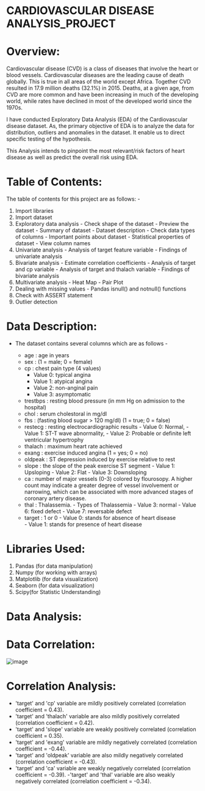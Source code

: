 # CARDIOVASCULAR DISEASE ANALYSIS_PROJECT
# Overview:
Cardiovascular disease (CVD) is a class of diseases that involve the heart or blood vessels. Cardiovascular diseases are the leading cause of death globally. This is true in all areas of the world except Africa. Together CVD resulted in 17.9 million deaths (32.1%) in 2015. Deaths, at a given age, from CVD are more common and have been increasing in much of the developing world, while rates have declined in most of the developed world since the 1970s.

I have conducted Exploratory Data Analysis (EDA) of the Cardiovascular disease dataset. As, the primary objective of EDA is to analyze the data for distribution, outliers and anomalies in the dataset. It enable us to direct specific testing of the hypothesis.

This Analysis intends to pinpoint the most relevant/risk factors of heart disease as well as predict the overall risk using EDA.

# Table of Contents:

The table of contents for this project are as follows: -
1) Import libraries
2) Import dataset
3) Exploratory data analysis - Check shape of the dataset - Preview the dataset - Summary of dataset - Dataset description - Check data types of columns - Important points about dataset - Statistical properties of dataset - View column names
4) Univariate analysis - Analysis of target feature variable - Findings of univariate analysis
5) Bivariate analysis - Estimate correlation coefficients - Analysis of target and cp variable - Analysis of target and thalach variable - Findings of bivariate analysis
6) Multivariate analysis - Heat Map - Pair Plot
7) Dealing with missing values - Pandas isnull() and notnull() functions 
8) Check with ASSERT statement
9) Outlier detection
    

# Data Description:
- The dataset contains several columns which are as follows -

  - age : age in years
  - sex : (1 = male; 0 = female)
  - cp : chest pain type (4 values)
       - Value 0: typical angina
       - Value 1: atypical angina
       - Value 2: non-anginal pain
       - Value 3: asymptomatic
  - trestbps : resting blood pressure (in mm Hg on admission to the hospital)
  - chol : serum cholestoral in mg/dl
  - fbs : (fasting blood sugar > 120 mg/dl) (1 = true; 0 = false)
  - restecg : resting electrocardiographic results
        - Value 0:  Normal,
        - Value 1:  ST-T wave abnormality,
        - Value 2:  Probable or definite left ventricular hypertrophy
  - thalach : maximum heart rate achieved
  - exang : exercise induced angina (1 = yes; 0 = no)
  - oldpeak : ST depression induced by exercise relative to rest
  - slope : the slope of the peak exercise ST segment
         - Value 1: Upsloping
         - Value 2: Flat
         - Value 3: Downsloping
  - ca : number of major vessels (0-3) colored by flourosopy. A higher count may indicate a greater degree of vessel involvement or narrowing,
         which can be associated with more advanced stages of coronary artery disease. 
  - thal : Thalassemia.
         - Types of Thalassemia
          - Value 3: normal
          - Value 6: fixed defect
          - Value 7: reversable defect
  - target : 1 or 0
           - Value 0: stands for absence of heart disease  
           - Value 1: stands for presence of heart disease
    
# Libraries Used:
 1) Pandas (for data manipulation)
 2) Numpy (for working with arrays)
 3) Matplotlib (for data visualization)
 4) Seaborn (for data visualization)
 5) Scipy(for Statistic Understanding)

# Data Analysis:
# Data Correlation:
![image](https://github.com/user-attachments/assets/eff987cd-6010-4814-b8b3-15b2d4a205fc)

# Correlation Analysis:

- 'target' and 'cp' variable are mildly positively correlated (correlation coefficient = 0.43).
- 'target' and 'thalach' variable are also mildly positively correlated (correlation coefficient = 0.42).
- 'target' and 'slope' variable are weakly positively correlated (correlation coefficient = 0.35).
- 'target' and 'exang' variable are mildly negatively correlated (correlation coefficient = -0.44).
- 'target' and 'oldpeak' variable are also mildly negatively correlated (correlation coefficient = -0.43).
- 'target' and 'ca' variable are weakly negatively correlated (correlation coefficient = -0.39).
-'target' and 'thal' variable are also weakly negatively correlated (correlation coefficient = -0.34).







    
